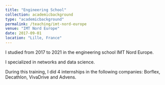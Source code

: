 ```yaml
---
title: "Engineering School"
collection: academicbackground
type: "academicbackground"
permalink: /teaching/imt-nord-europe
venue: "IMT Nord Europe"
date: 2017-09-01
location: "Lille, France"
---
```


I studied from 2017 to 2021 in the engineering school IMT Nord Europe. 

I specialized in networks and data science. 

During this training, I did 4 internships in the following companies: Borflex, Decathlon, VivaDrive and Advens.
